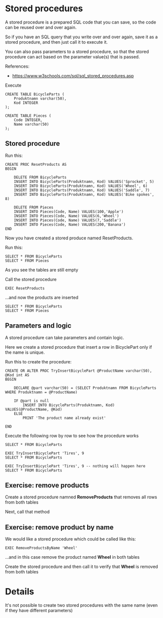 # Stored procedures

A stored procedure is a prepared SQL code that you can save, so the code can be reused over and over again.

So if you have an SQL query that you write over and over again, save it as a stored procedure, and then just call it to execute it.

You can also pass parameters to a stored procedure, so that the stored procedure can act based on the parameter value(s) that is passed.

References:
- https://www.w3schools.com/sql/sql_stored_procedures.asp

Execute

	CREATE TABLE BicycleParts (
		Produktnamn varchar(50),
		Kod INTEGER
	);

	CREATE TABLE Pieces (
		Code INTEGER,
		Name varchar(50) 
	);
	

## Stored procedure

Run this:

	CREATE PROC ResetProducts AS
	BEGIN

		DELETE FROM BicycleParts
		INSERT INTO BicycleParts(Produktnamn, Kod) VALUES('Sprocket', 5)     
		INSERT INTO BicycleParts(Produktnamn, Kod) VALUES('Wheel', 6)        
		INSERT INTO BicycleParts(Produktnamn, Kod) VALUES('Saddle', 7)        
		INSERT INTO BicycleParts(Produktnamn, Kod) VALUES('Bike spokes', 8)  

		DELETE FROM Pieces
		INSERT INTO Pieces(Code, Name) VALUES(100,'Apple')
		INSERT INTO Pieces(Code, Name) VALUES(6,'Wheel')
		INSERT INTO Pieces(Code, Name) VALUES(7,'Saddle')
		INSERT INTO Pieces(Code, Name) VALUES(200,'Banana')
	END

Now you have created a stored produce named ResetProducts.

Run this:

	SELECT * FROM BicycleParts
	SELECT * FROM Pieces

As you see the tables are still empty

Call the stored procedure

	EXEC ResetProducts

...and now the products are inserted

	SELECT * FROM BicycleParts
	SELECT * FROM Pieces

## Parameters and logic

A stored procedure can take parameters and contain logic.

Here we create a stored procedure that insert a row in BicyclePart only if the name is unique.

Run this to create the procedure:

	CREATE OR ALTER PROC TryInsertBicyclePart @ProductName varchar(50), @Kod int AS
	BEGIN

		DECLARE @part varchar(50) = (SELECT Produktnamn FROM BicycleParts WHERE Produktnamn = @ProductName)
		
		IF @part is null
			INSERT INTO BicycleParts(Produktnamn, Kod) VALUES(@ProductName, @Kod)
		ELSE
			PRINT 'The product name already exist'

	END

Execute the following row by row to see how the procedure works

	SELECT * FROM BicycleParts

	EXEC TryInsertBicyclePart 'Tires', 9
	SELECT * FROM BicycleParts

	EXEC TryInsertBicyclePart 'Tires', 9 -- nothing will happen here
	SELECT * FROM BicycleParts

## Exercise: remove products

Create a stored procedure namned **RemoveProducts** that removes all rows from both tables

Next, call that method

## Exercise: remove product by name

We would like a stored procedure which could be called like this:

	EXEC RemoveProductsByName 'Wheel'

...and in this case remove the product named **Wheel** in both tables

Create the stored procedure and then call it to verify that **Wheel** is removed from both tables

# Details

It's not possible to create two stored procedures with the same name (even if they have different parameters)
